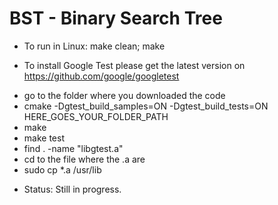 # BST - Binary Search Tree

* To run in Linux: make clean; make

* To install Google Test please get the latest version on https://github.com/google/googletest
- go to the folder where you downloaded the code
- cmake -Dgtest_build_samples=ON -Dgtest_build_tests=ON HERE_GOES_YOUR_FOLDER_PATH
- make
- make test
- find . -name "libgtest.a"
- cd to the file where the .a are
- sudo cp *.a /usr/lib


* Status: Still in progress.

